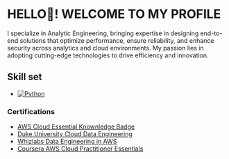 # HELLO👋! WELCOME TO MY PROFILE

I specialize in Analytic Engineering, bringing expertise in designing end-to-end solutions that optimize performance, ensure reliability, and enhance security across analytics and cloud environments. My passion lies in adopting cutting-edge technologies to drive efficiency and innovation.

## Skill set
* <a href='https://github.com/shivamkapasia0' target="_blank"><img alt='Python' src='https://img.shields.io/badge/Python-100000?style=for-the-badge&logo=Python&logoColor=white&labelColor=black&color=black'/></a>

### Certifications
* [AWS Cloud Essential Knownledge Badge](https://drive.google.com/file/d/1IpTDc1jVHSZR-aL4iuYvw7C93dWkkqxa/view?usp=drive_link)
* [Duke University Cloud Data Engineering](https://drive.google.com/file/d/1SIJnCMNfI3XsxPRmQK2hOnXm5nLn97cE/view?usp=sharing)
* [Whizlabs Data Engineering in AWS](https://drive.google.com/file/d/1ab_2tmQPpTAdYi8Rms4LgmrqNHm3pVPJ/view?usp=sharing)
* [Coursera AWS Cloud Practitioner Essentials](https://drive.google.com/file/d/1wBR0K66uXLvBf-V-k_Ywzf4IJLoII_2p/view?usp=sharing)

<!---
BrightOsas/BrightOsas is a ✨ special ✨ repository because its `README.md` (this file) appears on your GitHub profile.
You can click the Preview link to take a look at your changes.
--->
